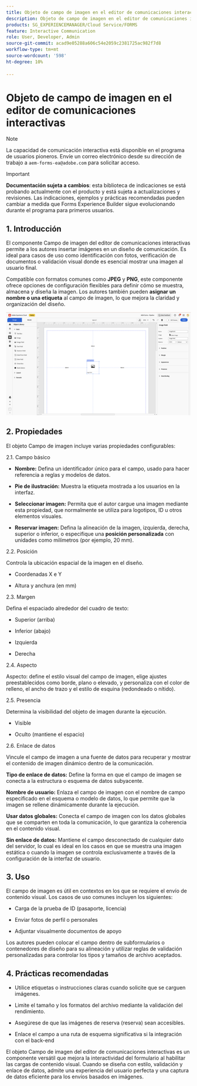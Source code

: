 ```yaml
---
title: Objeto de campo de imagen en el editor de comunicaciones interactivas
description: Objeto de campo de imagen en el editor de comunicaciones interactivas de AEM Forms para permitir a los autores insertar imágenes en un diseño de comunicación.
products: SG_EXPERIENCEMANAGER/Cloud Service/FORMS
feature: Interactive Communication
role: User, Developer, Admin
source-git-commit: acad9e05288a606c54e2059c2381725ac982f7d8
workflow-type: tm+mt
source-wordcount: '598'
ht-degree: 10%

---
```



# Objeto de campo de imagen en el editor de comunicaciones interactivas

>[!NOTE]
>
> La capacidad de comunicación interactiva está disponible en el programa de usuarios pioneros. Envíe un correo electrónico desde su dirección de trabajo a `aem-forms-ea@adobe.com` para solicitar acceso.

>[!IMPORTANT]
>
> **Documentación sujeta a cambios**: esta biblioteca de indicaciones se está probando actualmente con el producto y está sujeta a actualizaciones y revisiones. Las indicaciones, ejemplos y prácticas recomendadas pueden cambiar a medida que Forms Experience Builder sigue evolucionando durante el programa para primeros usuarios.

## &#x200B;1. Introducción

El componente Campo de imagen del editor de comunicaciones interactivas permite a los autores insertar imágenes en un diseño de comunicación. Es ideal para casos de uso como identificación con fotos, verificación de documentos o validación visual donde es esencial mostrar una imagen al usuario final.

Compatible con formatos comunes como **JPEG** y **PNG**, este componente ofrece opciones de configuración flexibles para definir cómo se muestra, almacena y diseña la imagen. Los autores también pueden **asignar un nombre o una etiqueta** al campo de imagen, lo que mejora la claridad y organización del diseño.

![Buscar documento CI](/help/forms/interactive-communication/assets/imagefield.png)

## &#x200B;2. Propiedades

El objeto Campo de imagen incluye varias propiedades configurables:

2.1. Campo básico

- **Nombre:** Defina un identificador único para el campo, usado para hacer referencia a reglas y modelos de datos.

- **Pie de ilustración:** Muestra la etiqueta mostrada a los usuarios en la interfaz.

- **Seleccionar imagen:** Permita que el autor cargue una imagen mediante esta propiedad, que normalmente se utiliza para logotipos, ID u otros elementos visuales.

- **Reservar imagen:** Defina la alineación de la imagen, izquierda, derecha, superior o inferior, o especifique una **posición personalizada** con unidades como milímetros (por ejemplo, 20 mm).

2.2. Posición

Controla la ubicación espacial de la imagen en el diseño.

- Coordenadas X e Y

- Altura y anchura (en mm)

2.3. Margen

Defina el espaciado alrededor del cuadro de texto:

- Superior (arriba)

- Inferior (abajo)

- Izquierda

- Derecha

2.4. Aspecto

Aspecto: define el estilo visual del campo de imagen, elige ajustes preestablecidos como borde, plano o elevado, y personaliza con el color de relleno, el ancho de trazo y el estilo de esquina (redondeado o nítido).

2.5. Presencia

Determina la visibilidad del objeto de imagen durante la ejecución.

- Visible

- Oculto (mantiene el espacio)

2.6. Enlace de datos

Vincule el campo de imagen a una fuente de datos para recuperar y mostrar el contenido de imagen dinámico dentro de la comunicación.

**Tipo de enlace de datos:** Define la forma en que el campo de imagen se conecta a la estructura o esquema de datos subyacente.

**Nombre de usuario:** Enlaza el campo de imagen con el nombre de campo especificado en el esquema o modelo de datos, lo que permite que la imagen se rellene dinámicamente durante la ejecución.

**Usar datos globales:** Conecta el campo de imagen con los datos globales que se comparten en toda la comunicación, lo que garantiza la coherencia en el contenido visual.

**Sin enlace de datos:** Mantiene el campo desconectado de cualquier dato del servidor, lo cual es ideal en los casos en que se muestra una imagen estática o cuando la imagen se controla exclusivamente a través de la configuración de la interfaz de usuario.

## &#x200B;3. Uso

El campo de imagen es útil en contextos en los que se requiere el envío de contenido visual. Los casos de uso comunes incluyen los siguientes:

- Carga de la prueba de ID (pasaporte, licencia)

- Enviar fotos de perfil o personales

- Adjuntar visualmente documentos de apoyo

Los autores pueden colocar el campo dentro de subformularios o contenedores de diseño para su alineación y utilizar reglas de validación personalizadas para controlar los tipos y tamaños de archivo aceptados.

## &#x200B;4. Prácticas recomendadas

- Utilice etiquetas o instrucciones claras cuando solicite que se carguen imágenes.

- Limite el tamaño y los formatos del archivo mediante la validación del rendimiento.

- Asegúrese de que las imágenes de reserva (reserva) sean accesibles.

- Enlace el campo a una ruta de esquema significativa si la integración con el back-end

El objeto Campo de imagen del editor de comunicaciones interactivas es un componente versátil que mejora la interactividad del formulario al habilitar las cargas de contenido visual. Cuando se diseña con estilo, validación y enlace de datos, admite una experiencia del usuario perfecta y una captura de datos eficiente para los envíos basados en imágenes.




